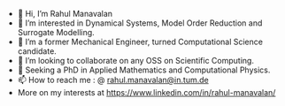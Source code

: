 - 👋 Hi, I’m Rahul Manavalan 
- 👀 I’m interested in Dynamical Systems, Model Order Reduction and Surrogate Modelling. 
- 🌱 I’m a former Mechanical Engineer, turned Computational Science candidate. 
- 💞️ I’m looking to collaborate on any OSS on Scientific Computing.
- 👀 Seeking a PhD in Applied Mathematics and Computational Physics.
- 📫 How to reach me : @ rahul.manavalan@in.tum.de
- More on my interests at https://www.linkedin.com/in/rahul-manavalan/

<!---
dynamic-queries/dynamic-queries is a ✨ special ✨ repository because its `README.md` (this file) appears on your GitHub profile.
You can click the Preview link to take a look at your changes.
--->
